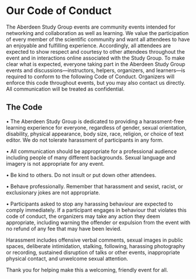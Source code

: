# Our Code of Conduct

The Aberdeen Study Group events are community events intended for networking and collaboration as well as learning. We value the participation of every member of the scientific community and want all attendees to have an enjoyable and fulfilling experience. Accordingly, all attendees are expected to show respect and courtesy to other attendees throughout the event and in interactions online associated with the Study Group.
To make clear what is expected, everyone taking part in the Aberdeen Study Group events and discussions—instructors, helpers, organizers, and learners—is required to conform to the following Code of Conduct. Organizers will enforce this code throughout events, but you may also contact us directly. All communication will be treated as confidential.


## The Code

•	The Aberdeen Study Group is dedicated to providing a harassment-free learning experience for everyone, regardless of gender, sexual orientation, disability, physical appearance, body size, race, religion, or choice of text editor. We do not tolerate harassment of participants in any form. 

•	All communication should be appropriate for a professional audience including people of many different backgrounds. Sexual language and imagery is not appropriate for any event.

•	Be kind to others. Do not insult or put down other attendees.

•	Behave professionally. Remember that harassment and sexist, racist, or exclusionary jokes are not appropriate.

•	Participants asked to stop any harassing behaviour are expected to comply immediately. If a participant engages in behaviour that violates this code of conduct, the organizers may take any action they deem appropriate, including warning the offender or expulsion from the event with no refund of any fee that may have been levied.


Harassment includes offensive verbal comments, sexual images in public spaces, deliberate intimidation, stalking, following, harassing photography or recording, sustained disruption of talks or other events, inappropriate physical contact, and unwelcome sexual attention.


Thank you for helping make this a welcoming, friendly event for all.



